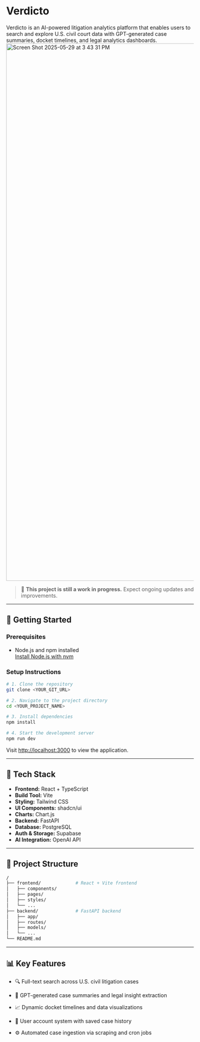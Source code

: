 
# Verdicto

Verdicto is an AI-powered litigation analytics platform that enables users to search and explore U.S. civil court data with GPT-generated case summaries, docket timelines, and legal analytics dashboards.
<img width="1440" alt="Screen Shot 2025-05-29 at 3 43 31 PM" src="https://github.com/user-attachments/assets/c27f369b-d8d1-4b6f-8393-1fd803bc4186" />
> 🚧 **This project is still a work in progress.** Expect ongoing updates and improvements.

---

## 🚀 Getting Started

### Prerequisites

- Node.js and npm installed  
  [Install Node.js with nvm](https://github.com/nvm-sh/nvm#installing-and-updating)

### Setup Instructions

```bash
# 1. Clone the repository
git clone <YOUR_GIT_URL>

# 2. Navigate to the project directory
cd <YOUR_PROJECT_NAME>

# 3. Install dependencies
npm install

# 4. Start the development server
npm run dev
```

Visit [http://localhost:3000](http://localhost:3000) to view the application.

---

## 🧰 Tech Stack

- **Frontend:** React + TypeScript
- **Build Tool:** Vite
- **Styling:** Tailwind CSS
- **UI Components:** shadcn/ui
- **Charts:** Chart.js
- **Backend:** FastAPI
- **Database:** PostgreSQL
- **Auth & Storage:** Supabase
- **AI Integration:** OpenAI API

---

## 📁 Project Structure

```bash
/
├── frontend/             # React + Vite frontend
│   ├── components/
│   ├── pages/
│   ├── styles/
│   └── ...
├── backend/              # FastAPI backend
│   ├── app/
│   ├── routes/
│   ├── models/
│   └── ...
└── README.md
```

---

## 📊 Key Features

- 🔍 Full-text search across U.S. civil litigation cases
- 🧠 GPT-generated case summaries and legal insight extraction

- 📈 Dynamic docket timelines and data visualizations
- 👤 User account system with saved case history
- ⚙️ Automated case ingestion via scraping and cron jobs
